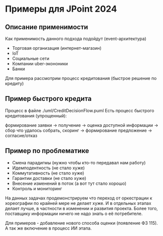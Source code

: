 # Примеры для JPoint 2024
## Описание применимости

Как применимость данного подхода подойдут (event-архитектура)
- Торговая организация (интернет-магазин)
- IoT
- Социальные сети
- Компании uber-экононики
- Банки

Для примера рассмотрим процесс кредитования (быстрое решение по кредиту)

## Пример быстрого кредита

Процесс в файле ./uml/CreditDecisionFlow.puml
Есть процесс быстрого кредитования (упрощенный):

формирование заявки -> получение -> оценка доступной информации -> 
сбор что удалось собрать, скоринг -> формирование предложение ->
согласие/отказ

## Пример по проблематике

- Смена парадигмы (нужно чтобы кто-то передавал нам работу)
- Идемподентность (не стало хуже)
- Коммутативность (не стало хуже)
- Гарантии доставки (не стало хуже)
- Внесение изменений в поток (а вот тут стало хорошо)
- Контроль и мониторинг

На данных задачах продемонстрируем что переход от оркестрации к хореографии по 
крайней мере не делает хуже. И в отдельных этапах делает лучше, в частности в 
изменении и развития проекта. Более того, поставщику информации ничего не надо 
знать о её потребителе.

Для примеров - добавление нового способа оценки (появление ФЗ 115).
А так же включение в процесс ИИ этапа.


 